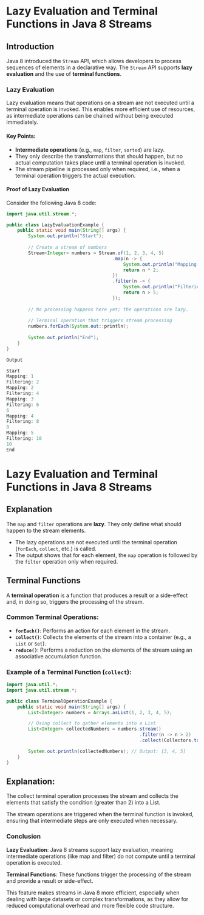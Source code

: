 # Lazy Evaluation and Terminal Functions in Java 8 Streams

## Introduction

Java 8 introduced the `Stream` API, which allows developers to process sequences of elements in a declarative way. The `Stream` API supports **lazy evaluation** and the use of **terminal functions**.

### Lazy Evaluation

Lazy evaluation means that operations on a stream are not executed until a terminal operation is invoked. This enables more efficient use of resources, as intermediate operations can be chained without being executed immediately.

#### Key Points:
- **Intermediate operations** (e.g., `map`, `filter`, `sorted`) are lazy.
- They only describe the transformations that should happen, but no actual computation takes place until a terminal operation is invoked.
- The stream pipeline is processed only when required, i.e., when a terminal operation triggers the actual execution.

#### Proof of Lazy Evaluation

Consider the following Java 8 code:

```java
import java.util.stream.*;

public class LazyEvaluationExample {
    public static void main(String[] args) {
        System.out.println("Start");
        
        // Create a stream of numbers
        Stream<Integer> numbers = Stream.of(1, 2, 3, 4, 5)
                                       .map(n -> {
                                           System.out.println("Mapping: " + n);
                                           return n * 2;
                                       })
                                       .filter(n -> {
                                           System.out.println("Filtering: " + n);
                                           return n > 5;
                                       });
        
        // No processing happens here yet; the operations are lazy.
        
        // Terminal operation that triggers stream processing
        numbers.forEach(System.out::println);
        
        System.out.println("End");
    }
}

Output

Start
Mapping: 1
Filtering: 2
Mapping: 2
Filtering: 4
Mapping: 3
Filtering: 6
6
Mapping: 4
Filtering: 8
8
Mapping: 5
Filtering: 10
10
End
```

# Lazy Evaluation and Terminal Functions in Java 8 Streams

## Explanation

The `map` and `filter` operations are **lazy**. They only define what should happen to the stream elements. 

- The lazy operations are not executed until the terminal operation (`forEach`, `collect`, etc.) is called. 
- The output shows that for each element, the `map` operation is followed by the `filter` operation only when required.

## Terminal Functions

A **terminal operation** is a function that produces a result or a side-effect and, in doing so, triggers the processing of the stream.

### Common Terminal Operations:
- **`forEach()`**: Performs an action for each element in the stream.
- **`collect()`**: Collects the elements of the stream into a container (e.g., a `List` or `Set`).
- **`reduce()`**: Performs a reduction on the elements of the stream using an associative accumulation function.

### Example of a Terminal Function (`collect`):

```java
import java.util.*;
import java.util.stream.*;

public class TerminalOperationExample {
    public static void main(String[] args) {
        List<Integer> numbers = Arrays.asList(1, 2, 3, 4, 5);

        // Using collect to gather elements into a List
        List<Integer> collectedNumbers = numbers.stream()
                                                 .filter(n -> n > 2)
                                                 .collect(Collectors.toList());

        System.out.println(collectedNumbers); // Output: [3, 4, 5]
    }
}
```
## Explanation:

The collect terminal operation processes the stream and collects the elements that satisfy the condition (greater than 2) into a List.

The stream operations are triggered when the terminal function is invoked, ensuring that intermediate steps are only executed when necessary.

### Conclusion
**Lazy Evaluation**: Java 8 streams support lazy evaluation, meaning intermediate operations (like map and filter) do not compute until a terminal operation is executed.

**Terminal Functions**: These functions trigger the processing of the stream and provide a result or side-effect.

This feature makes streams in Java 8 more efficient, especially when dealing with large datasets or complex transformations, as they allow for reduced computational overhead and more flexible code structure.
